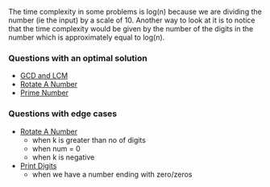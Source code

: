 The time complexity in some problems is log(n) because we are dividing the number (ie the input) by a scale of 10. Another way to look at it is to notice that the time complexity would be given by the number of the digits in the number which is approximately equal to log(n).

### Questions with an optimal solution
- [GCD and LCM](https://github.com/RohitDhatrak/DS-Algo/blob/main/BasicProblems/Gcd&Lcm.java)
- [Rotate A Number](https://github.com/RohitDhatrak/DS-Algo/blob/main/BasicProblems/RotateANumber.java)
- [Prime Number](https://github.com/RohitDhatrak/DS-Algo/blob/main/BasicProblems/PrimeNo.java)

### Questions with edge cases
- [Rotate A Number](https://github.com/RohitDhatrak/DS-Algo/blob/main/BasicProblems/RotateANumber.java)
  - when k is greater than no of digits
  - when num = 0
  - when k is negative
- [Print Digits](https://github.com/RohitDhatrak/DS-Algo/blob/main/BasicProblems/PrintDigits.java)
  - when we have a number ending with zero/zeros
